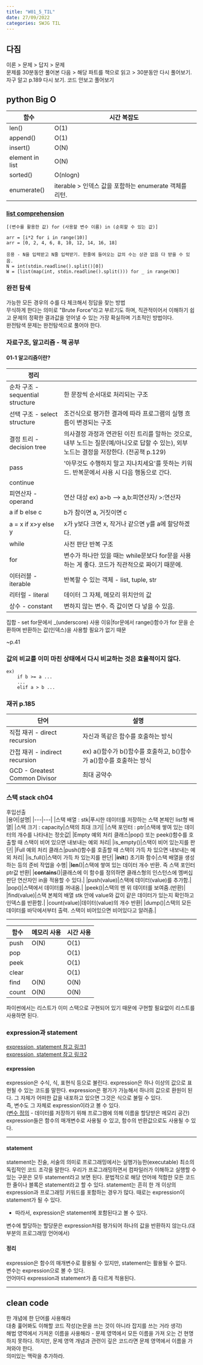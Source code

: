 ```yaml
---
title: "W01_5_TIL"
date: 27/09/2022
categories: SWJG TIL
---
```

## 다짐
이론 > 문제 > 답지 > 문제       
문제를 30분동안 풀어본 다음 > 해당 파트를 책으로 읽고 > 30분동안 다시 풀어보기.     
자구 알고 p.189 다시 보기. 코드 안보고 풀어보기       

## python Big O
|함수|시간 복잡도|
|---|---|
len() | O(1)
append()|O(1)
insert()|O(N)
element in list | O(N)
sorted()|O(nlogn)
enumerate()|iterable > 인덱스 값을 포함하는 enumerate 객체를 리턴.

### [list comprehension](https://shoark7.github.io/programming/python/about-list-comprehension-python)
    [(변수를 활용한 값) for (사용할 변수 이름) in (순회할 수 있는 값)]

    arr = [i*2 for i in range(10)]
    arr = [0, 2, 4, 6, 8, 10, 12, 14, 16, 18]

    응용 - N을 입력받고 N줄 입력받기. 한줄에 들어오는 값의 수는 상관 없음 다 받을 수 있음.
    N = int(stdin.readline().split()[0])
    W = [list(map(int, stdin.readline().split())) for _ in range(N)]

### 완전 탐색
가능한 모든 경우의 수를 다 체크해서 정답을 찾는 방법    
무식하게 한다는 의미로 "Brute Force"라고 부르기도 하며, 직관적이어서 이해하기 쉽고 문제의 정확한 결과값을 얻어낼 수 있는 가장 확실하며 기초적인 방법이다.       
완전탐색 문제는 완전탐색으로 풀어야 한다.


###  자료구조, 알고리즘 - 책 공부

#### 01-1 알고리즘이란?                     

|정리||
|---|---|
순차 구조 - sequential structure|한 문장씩 순서대로 처리되는 구조
선택 구조 - select structure|조건식으로 평가한 결과에 따라 프로그램의 실행 흐름이 변경되는 구조
결정 트리 - decision tree| 의사결정 과정과 연관된 이진 트리를 말하는 것으로, 내부 노드는 질문(예/아니오로 답할 수 있는), 외부 노드는 결정을 저장한다. (전공책 p.129)
pass|'아무것도 수행하지 말고 지나치세요'를 뜻하는 키워드. 반복문에서 사용 시 다음 행동으로 간다.
continue|
피연산자 - operand|연산 대상 ex) a>b --> a,b:피연산자/ >:연산자
a if b else c|b가 참이면 a, 거짓이면 c
a = x if x>y else y|x가 y보다 크면 x, 작거나 같으면 y를 a에 할당하겠다.
while|사전 판단 반복 구조
for|변수가 하나만 있을 때는 while문보다 for문을 사용하는 게 좋다. 코드가 직관적으로 짜이기 때문에.
이터러블 - iterable|반복할 수 있는 객체 - list, tuple, str
리터럴 - literal|데이터 그 자체, 메모리 위치안의 값
상수 - constant|변하지 않는 변수. 즉 값이면 다 넣을 수 있음.
집합 - set
for문에서 _(underscore) 사용 이유|for문에서 range()함수가 for 문을 순환하며 반환하는 값(인덱스)을 사용할 필요가 없기 때문

~p.41

### 값의 비교를 이미 마친 상태에서 다시 비교하는 것은 효율적이지 않다.      

    ex)
        if b >= a ...
        ...
        elif a > b ...

### 재귀 p.185
|단어|설명|
|---|---|
직접 재귀 - direct recursion|자신과 똑같은 함수를 호출하는 방식
간접 재귀 - indirect recursion|ex) a()함수가 b()함수를 호출하고, b()함수가 a()함수를 호출하는 방식
GCD - Greatest Common Divisor|최대 공약수

### 스택 stack ch04
후입선출        
|용어|설명|
|---|---|
|스택 배열 : stk|푸시한 데이터를 저장하는 스택 본체인 list형 배열|
|스택 크기 : capacity|스택의 최대 크기|
|스택 포인터 : ptr|스택에 쌓여 있는 데이터의 개수를 나타내는 정숫값|
|Empty 예외 처리 클래스|pop() 또는 peek()함수를 호출할 때 스택이 비어 있으면 내보내는 예외 처리|
|is_empty()|스택이 비어 있는지를 판단|
|Full 예외 처리 클래스|push()함수를 호출할 때 스택이 가득 차 있으면 내보내는 예외 처리|
|is_full()|스택이 가득 차 있는지를 판단|
|__init__() 초기화 함수|스택 배열을 생성하는 등의 준비 작업을 수행|
|__len__()|스택에 쌓여 있는 데이터 개수 반환. 즉 스택 포인터 ptr값 반환|
|__contains__()|클래스에 이 함수를 정의하면 클래스형의 인스턴스에 멤버십 판단 연산자인 in을 적용할 수 있다.|
|push(value)|스택에 데이터(value)를 추가함.|
|pop()|스택에서 데이터를 꺼내옴.|
|peek()|스택의 맨 위 데이터를 보여줌.(반환)|
|find(value)|스택 본체의 배열 stk 안에 value와 값이 같은 데이터가 있는지 확인하고 인덱스를 반환함.|
|count(value)|데이터(value)의 개수 반환|
|dump()|스택의 모든 데이터를 바닥에서부터 출력. 스택이 비어있으면 비어있다고 알려줌.|

---

|함수|메모리 사용|시간 사용|
|---|---|---|
|push|O(N)|O(1)|
|pop||O(1)|
|peek||O(1)|
|clear||O(1)|
|find|O(N)|O(N)|
|count|O(N)|O(N)|


파이썬에서는 리스트가 이미 스택으로 구현되어 있기 때문에 구현할 필요없이 리스트를 사용하면 된다.        



### expression과 statement 
[expression, statement 참고 링크1](https://shoark7.github.io/programming/knowledge/expression-vs-statement)         
[expression, statement 참고 링크2](https://gusdnd852.tistory.com/68)

#### expression
expression은 수식, 식, 표현식 등으로 불린다. expression은 하나 이상의 값으로 표현될 수 있는 코드를 말한다. expression은 평가가 가능해서 하나의 값으로 환원이 된다. 그 자체가 어떠한 값을 내포하고 있으면 그것은 식으로 불릴 수 있다.      
즉, 변수도 그 자체로 expression이라고 볼 수 있다.     
([변수 정의](http://www.tcpschool.com/c/c_datatype_variable) - 데이터를 저장하기 위해 프로그램에 의해 이름을 할당받은 메모리 공간)        
expression들은 함수의 매개변수로 사용될 수 있고, 함수의 반환값으로도 사용될 수 있다.

---

#### statement
statement는 진술, 서술의 의미로 프로그래밍에서는 실행가능한(executable) 최소의 독립적인 코드 조각을 말한다. 우리가 프로그래밍하면서 컴파일러가 이해하고 실행할 수 있는 구문은 모두 statement라고 보면 된다. 문법적으로 해당 언어에 적합한 모든 코드 한 줄이나 블록은 statement라고 할 수 있다. statement는 흔히 한 개 이상의 expression과 프로그래밍 키워드를 포함하는 경우가 많다. 때로는 expression이 statement가 될 수 있다.     
* 따라서, expression은 statement에 포함된다고 볼 수 있다.       

변수에 할당하는 할당문은 expression처럼 평가되어 하나의 값을 반환하지 않는다.(대부분의 프로그래밍 언어에서)         

#### 정리
expression은 함수의 매개변수로 활용될 수 있지만, statement는 활용될 수 없다.        
변수는 expression으로 볼 수 있다.           
언어마다 expression과 statement가 좀 다르게 적용된다.



---

## clean code
한 개념에 한 단어를 사용해라    
대충 훑어봐도 이해할 코드 작성(논문을 쓰는 것이 아니라 잡지를 쓰는 거라 생각)      
해법 영역에서 가져온 이름을 사용해라 - 문제 영역에서 모든 이름을 가져 오는 건 현명하지 못하다.
하지만, 문제 영역 개념과 관련이 깊은 코드라면 문제 영역에서 이름을 가져와야 한다.       
의미있는 맥락을 추가하라.       
